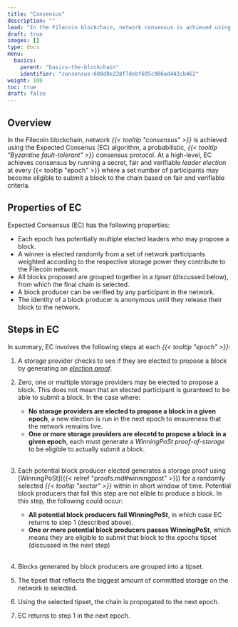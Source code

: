 ```yaml
---
title: "Consensus"
description: ""
lead: "In the Filecoin blockchain, network consensus is achieved using the Expected Consenus (EC) algorithm, a secret, fair and verifiable consensus protocol used by the network to agree on the overall chain state at each epoch, including the storage power currently available in the network."
draft: true
images: []
type: docs
menu:
  basics:
    parent: "basics-the-blockchain"
    identifier: "consensus-688d0e228f7debf695c906ad442cb462"
weight: 100
toc: true
draft: false
---
```


## Overview

In the Filecoin blockchain, network _{{< tooltip "consensus" >}}_ is achieved using the Expected Consenus (EC) algorithm, a probabilistic, _{{< tooltip "Byzantine fault-tolerant" >}}_ consensus protocol. At a high-level, EC achieves consensus by running a secret, fair and verifiable _leader election_ at every {{< tooltip "epoch" >}} where a set number of participants may become eligible to submit a block to the chain based on fair and verifiable criteria. 

## Properties of EC

Expected Consensus (EC) has the following properties:

- Each epoch has potentially multiple elected leaders who may propose a block.
- A winner is elected randomly from a set of network participants weighted according to the respective storage power they contribute to the Filecoin network. 
- All blocks proposed are grouped together in a _tipset_ (discussed below), from which the final chain is selected.
- A block producer can be verified by any participant in the network.
- The identity of a block producer is anonymous until they release their block to the network.

## Steps in EC

In summary, EC involves the following steps at each _{{< tooltip "epoch" >}}_:

1. A storage provider checks to see if they are elected to propose a block by generating an [_election proof_](https://spec.filecoin.io/#section-glossary.election-proof).

1. Zero, one or multiple storage providers may be elected to propose a block. This does not mean that an elected participant is guranteed to be able to submit a block. In the case where:

   - **No storage providers are elected to propose a block in a given epoch**, a new election is run in the next epoch to ensureness that the network remains live.
   - **One or more storage providers are elecetd to propose a block in a given epoch**, each must generate a _WinningPoSt proof-of-storage_ to be eligible to actually submit a block.

   </br>

1. Each potential block producer elected generates a storage proof using [WinningPoSt]({{< relref "proofs.md#winningpost" >}}) for a randomly selected _{{< tooltip "sector" >}}_ within in short window of time. Potential block producers that fail this step are not elible to produce a block. In this step, the following could occur:

   - **All potential block producers fail WinningPoSt**, in which case EC returns to step 1 (described above).
   - **One or more potential block producers passes WinningPoSt**, which means they are eligible to submit that block to the epochs tipset (discussed in the next step)
   
   </br>


1. Blocks generated by block producers are grouped into a tipset. 

1. The tipset that reflects the biggest amount of committed storage on the network is selected.

1. Using the selected tipset, the chain is propogated to the next epoch.

1. EC returns to step 1 in the next epoch.

